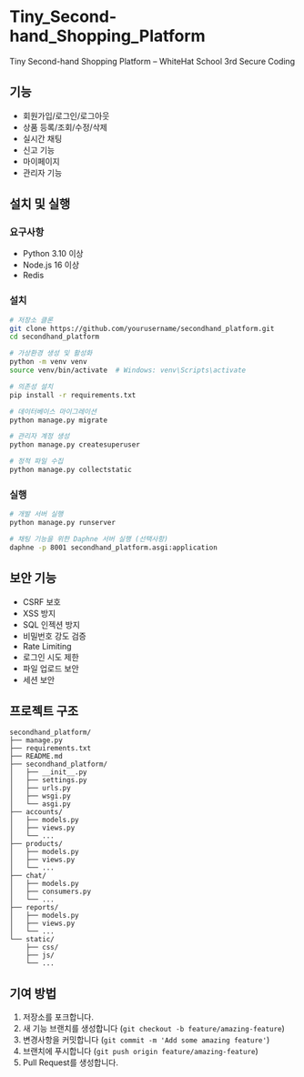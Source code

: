 # Tiny_Second-hand_Shopping_Platform

Tiny Second-hand Shopping Platform – WhiteHat School 3rd Secure Coding

## 기능

- 회원가입/로그인/로그아웃
- 상품 등록/조회/수정/삭제
- 실시간 채팅
- 신고 기능
- 마이페이지
- 관리자 기능

## 설치 및 실행

### 요구사항

- Python 3.10 이상
- Node.js 16 이상
- Redis

### 설치

```bash
# 저장소 클론
git clone https://github.com/yourusername/secondhand_platform.git
cd secondhand_platform

# 가상환경 생성 및 활성화
python -m venv venv
source venv/bin/activate  # Windows: venv\Scripts\activate

# 의존성 설치
pip install -r requirements.txt

# 데이터베이스 마이그레이션
python manage.py migrate

# 관리자 계정 생성
python manage.py createsuperuser

# 정적 파일 수집
python manage.py collectstatic
```

### 실행

```bash
# 개발 서버 실행
python manage.py runserver

# 채팅 기능을 위한 Daphne 서버 실행 (선택사항)
daphne -p 8001 secondhand_platform.asgi:application
```

## 보안 기능

- CSRF 보호
- XSS 방지
- SQL 인젝션 방지
- 비밀번호 강도 검증
- Rate Limiting
- 로그인 시도 제한
- 파일 업로드 보안
- 세션 보안

## 프로젝트 구조

```
secondhand_platform/
├── manage.py
├── requirements.txt
├── README.md
├── secondhand_platform/
│   ├── __init__.py
│   ├── settings.py
│   ├── urls.py
│   ├── wsgi.py
│   └── asgi.py
├── accounts/
│   ├── models.py
│   ├── views.py
│   └── ...
├── products/
│   ├── models.py
│   ├── views.py
│   └── ...
├── chat/
│   ├── models.py
│   ├── consumers.py
│   └── ...
├── reports/
│   ├── models.py
│   ├── views.py
│   └── ...
└── static/
    ├── css/
    ├── js/
    └── ...
```

## 기여 방법

1. 저장소를 포크합니다.
2. 새 기능 브랜치를 생성합니다 (`git checkout -b feature/amazing-feature`)
3. 변경사항을 커밋합니다 (`git commit -m 'Add some amazing feature'`)
4. 브랜치에 푸시합니다 (`git push origin feature/amazing-feature`)
5. Pull Request를 생성합니다.

